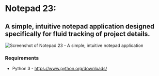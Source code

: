 # Notepad 23:
## A simple, intuitive notepad application designed specifically for fluid tracking of project details.

![Screenshot of Notepad 23 - A simple, intuitive notepad application](https://i.imgur.com/Gu75ArI.png)

### Requirements
* Python 3 - https://www.python.org/downloads/